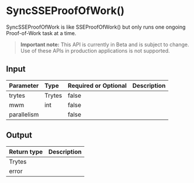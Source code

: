 # SyncSSEProofOfWork()
SyncSSEProofOfWork is like SSEProofOfWork() but only runs one ongoing Proof-of-Work task at a time.
> **Important note:** This API is currently in Beta and is subject to change. Use of these APIs in production applications is not supported.


## Input

| Parameter       | Type | Required or Optional | Description |
|:---------------|:--------|:--------| :--------|
| trytes | Trytes | false |   |
| mwm | int | false |   |
| parallelism |  | false |   |




## Output

| Return type     | Description |
|:---------------|:--------|
| Trytes |  |
| error |  |




